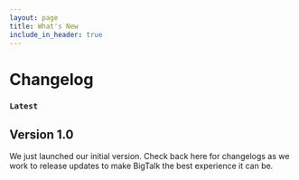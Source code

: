```yaml
---
layout: page
title: What's New
include_in_header: true
---
```


# Changelog

### `Latest`

## Version 1.0
We just launched our initial version. Check back here for changelogs as we work to release updates to make BigTalk the best experience it can be.

<br>
